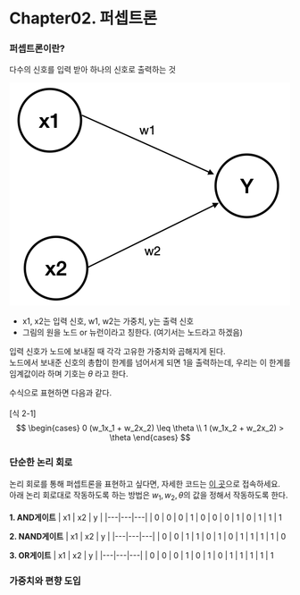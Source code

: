 # Chapter02. 퍼셉트론

### 퍼셉트론이란?
다수의 신호를 입력 받아 하나의 신호로 출력하는 것

![alt text](image.png)
- x1, x2는 입력 신호, w1, w2는 가중치, y는 출력 신호
- 그림의 원을 노드 or 뉴런이라고 칭한다. (여기서는 노드라고 하겠음)

입력 신호가 노드에 보내질 때 각각 고유한 가중치와 곱해지게 된다. </br>
노드에서 보내준 신호의 총합이 한계를 넘어서게 되면 1을 출력하는데, 우리는 이 한계를 임계값이라 하며 기호는 $\theta$ 라고 한다.

수식으로 표현하면 다음과 같다.</br></br>
[식 2-1]
$$
\begin{cases}
0 (w_1x_1 + w_2x_2) \leq \theta \\
1 (w_1x_2 + w_2x_2) > \theta
\end{cases}
$$


### 단순한 논리 회로
논리 회로를 통해 퍼셉트론을 표현하고 싶다면, 자세한 코드는 [이 곳](./논리회로%20구현하기.py)으로 접속하세요.</br>
아래 논리 회로대로 작동하도록 하는 방법은 $w_1, w_2, \theta$의 값을 정해서 작동하도록 한다.</br></br>
**1. AND게이트**
| x1 | x2 | y |
|---|---|---|
| 0 | 0 | 0
| 1 | 0 | 0
| 0 | 1 | 0
| 1 | 1 | 1

**2. NAND게이트**
| x1 | x2 | y |
|---|---|---|
| 0 | 0 | 1
| 1 | 0 | 1
| 0 | 1 | 1
| 1 | 1 | 0

**3. OR게이트**
| x1 | x2 | y |
|---|---|---|
| 0 | 0 | 0
| 1 | 0 | 1
| 0 | 1 | 1
| 1 | 1 | 1

### 가중치와 편향 도입

